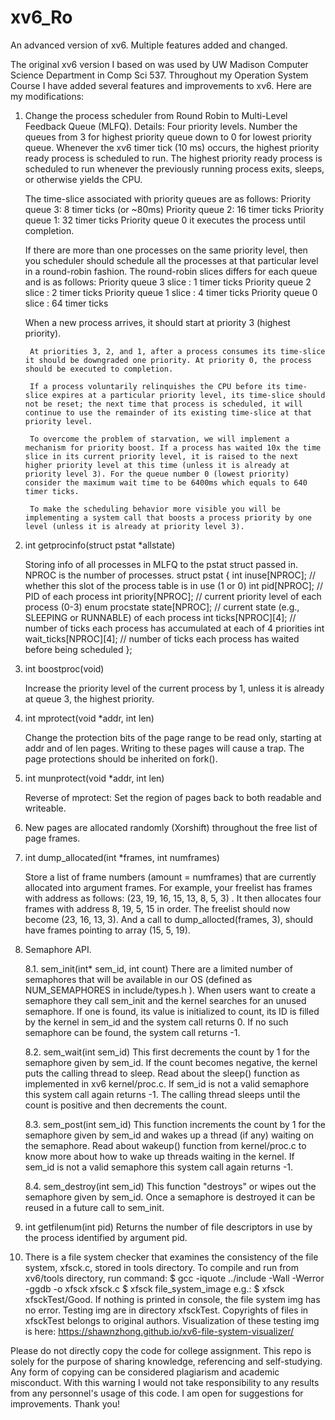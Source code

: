 # xv6_Ro
An advanced version of xv6. Multiple features added and changed.

The original xv6 version I based on was used by UW Madison Computer Science Department in Comp Sci 537. Throughout my Operation System Course I have added several features and improvements to xv6. Here are my modifications:

1. Change the process scheduler from Round Robin to Multi-Level Feedback Queue (MLFQ). Details:
		Four priority levels.
    Number the queues from 3 for highest priority queue down to 0 for lowest priority queue.
    Whenever the xv6 timer tick (10 ms) occurs, the highest priority ready process is scheduled to run.
    The highest priority ready process is scheduled to run whenever the previously running process exits, sleeps, or otherwise yields the CPU.
    
    The time-slice associated with priority queues are as follows:
		Priority queue 3: 8 timer ticks (or ~80ms)
    Priority queue 2: 16 timer ticks
    Priority queue 1: 32 timer ticks
    Priority queue 0 it executes the process until completion.
    
    If there are more than one processes on the same priority level, then you scheduler should schedule all the processes at that particular level in a round-robin fashion.
    The round-robin slices differs for each queue and is as follows:
    Priority queue 3 slice : 1 timer ticks
    Priority queue 2 slice : 2 timer ticks
    Priority queue 1 slice : 4 timer ticks
    Priority queue 0 slice : 64 timer ticks
    
    When a new process arrives, it should start at priority 3 (highest priority).
    
		At priorities 3, 2, and 1, after a process consumes its time-slice it should be downgraded one priority. At priority 0, the process should be executed to completion.
    
		If a process voluntarily relinquishes the CPU before its time-slice expires at a particular priority level, its time-slice should not be reset; the next time that process is scheduled, it will continue to use the remainder of its existing time-slice at that priority level.
    
		To overcome the problem of starvation, we will implement a mechanism for priority boost. If a process has waited 10x the time slice in its current priority level, it is raised to the next higher priority level at this time (unless it is already at priority level 3). For the queue number 0 (lowest priority) consider the maximum wait time to be 6400ms which equals to 640 timer ticks.
    
		To make the scheduling behavior more visible you will be implementing a system call that boosts a process priority by one level (unless it is already at priority level 3).
    

2. int getprocinfo(struct pstat *allstate)

	Storing info of all processes in MLFQ to the pstat struct passed in. NPROC is the number of processes. 
	struct pstat {
		int inuse[NPROC]; // whether this slot of the process table is in use (1 or 0)
		int pid[NPROC];   // PID of each process
		int priority[NPROC];  // current priority level of each process (0-3)
		enum procstate state[NPROC];  // current state (e.g., SLEEPING or RUNNABLE) of each process
		int ticks[NPROC][4];  // number of ticks each process has accumulated at each of 4 priorities
		int wait_ticks[NPROC][4]; // number of ticks each process has waited before being scheduled
	};

3. int boostproc(void)

	Increase the priority level of the current process by 1, unless it is already at queue 3, the highest priority.

4. int mprotect(void *addr, int len)
	
	Change the protection bits of the page range to be read only, starting at addr and of len pages. Writing to these pages will cause a trap. The page protections should be inherited on fork(). 
		
5. int munprotect(void *addr, int len)
		
	Reverse of mprotect: Set the region of pages back to both readable and writeable.

6. New pages are allocated randomly (Xorshift) throughout the free list of page frames.

7. int dump_allocated(int *frames, int numframes) 
		
	Store a list of frame numbers (amount = numframes) that are currently allocated into argument frames. For example, your freelist has frames with address as follows: (23, 19, 16, 15, 13, 8, 5, 3) . It then allocates four frames with address 8, 19, 5, 15 in order. The freelist should now become (23, 16, 13, 3). And a call to dump_allocted(frames, 3), should have frames pointing to array (15, 5, 19).
		
8. Semaphore API.

	8.1. sem_init(int* sem_id, int count)
	There are a limited number of semaphores that will be available in our OS (defined as NUM_SEMAPHORES in include/types.h ). When users want to create a semaphore they call sem_init and the kernel searches for an unused semaphore. If one is found, its value is initialized to count, its ID is filled by the kernel in sem_id and the system call returns 0. If no such semaphore can be found, the system call returns -1.
	
	8.2. sem_wait(int sem_id)
	This first decrements the count by 1 for the semaphore given by sem_id. If the count becomes negative, the kernel puts the calling thread to sleep. Read about the sleep() function as implemented in xv6 kernel/proc.c. If sem_id is not a valid semaphore this system call again returns -1. The calling thread sleeps until the count is positive and then decrements the count. 
	
	8.3. sem_post(int sem_id)
	This function increments the count by 1 for the semaphore given by sem_id and wakes up a thread (if any) waiting on the semaphore. Read about wakeup() function from kernel/proc.c to know more about how to wake up threads waiting in the kernel. If sem_id is not a valid semaphore this system call again returns -1.
	
	8.4. sem_destroy(int sem_id)
	This function "destroys" or wipes out the semaphore given by sem_id. Once a semaphore is destroyed it can be reused in a future call to sem_init.

9. int getfilenum(int pid)
	Returns the number of file descriptors in use by the process identified by argument pid.

10. There is a file system checker that examines the consistency of the file system, xfsck.c, stored in tools directory. To compile and run from xv6/tools directory, run command: 
		$ gcc -iquote ../include -Wall -Werror -ggdb -o xfsck xfsck.c
		$ xfsck file_system_image
e.g.: $ xfsck xfsckTest/Good. If nothing is printed in console, the file system img has no error.
Testing img are in directory xfsckTest. Copyrights of files in xfsckTest belongs to original authors. Visualization of these testing img is here: https://shawnzhong.github.io/xv6-file-system-visualizer/

Please do not directly copy the code for college assignment. This repo is solely for the purpose of sharing knowledge, referencing and self-studying. Any form of copying can be considered plagiarism and academic misconduct. With this warning I would not take responsibility to any results from any personnel's usage of this code. I am open for suggestions for improvements. Thank you!
